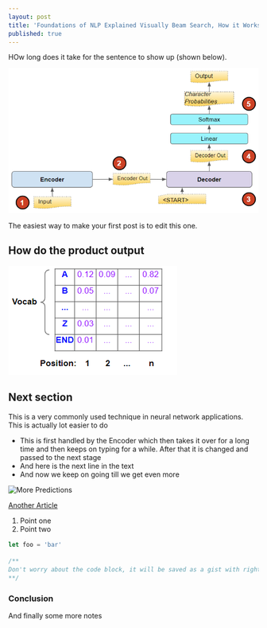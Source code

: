 ```yaml
---
layout: post
title: 'Foundations of NLP Explained Visually Beam Search, How it Works'
published: true
---
```


HOw long does it take for  the sentence to show up (shown below).

![Seq to Seq](https://github.com/ketanhdoshi/now/raw/master/images/Seq-Seq.png)

The easiest way to make your first post is to edit this one.

## How do the product output

![Predictions](https://github.com/ketanhdoshi/now/raw/master/images/Pred-1.png)

## Next section

This is a very commonly used technique in neural network applications. This is actually lot easier to do

- This is first handled by the Encoder which then takes it over for a long time and then keeps on typing for a while. After that it is changed and passed to the next stage
- And here is the next line in the text
- And now we keep on going till we get even more

![More Predictions]({{site.baseurl}}/images/Pred-2.png)

[Another Article](https://towardsdatascience.com/converting-medium-posts-to-markdown-for-your-blog-5d6830408467)

1. Point one
2. Point two

```ts
let foo = 'bar'

/**
Don't worry about the code block, it will be saved as a gist with right language format, and auto embed to your post.
**/
```

### Conclusion

And finally some more notes


